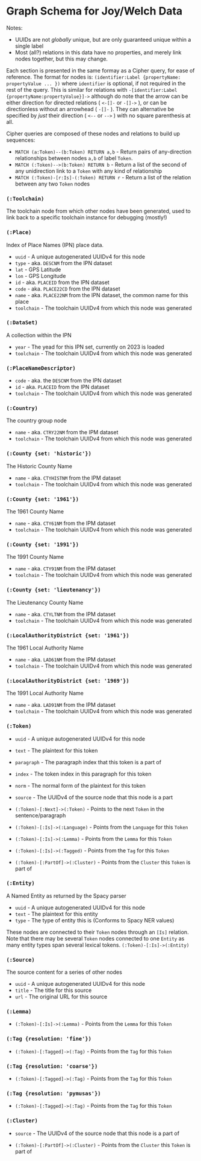 # Graph Schema for Joy/Welch Data

Notes:
- UUIDs are not _globally_ unique, but are only guaranteed unique within a single label
- Most (all?) relations in this data have no properties, and merely link nodes together, but this may change.

Each section is presented in the same formay as a Cipher query, for ease of reference. The format for nodes is: `(identifier:Label {propertyName: propertyValue ... })` where `identifier` is optional, if not required in the rest of the query. This is similar for relations with `-[identifier:Label {propertyName:propertyValue}]->` although do note that the arrow can be either direction for directed relations ( `<-[]-` or `-[]->` ), or can be directionless without an arrowhead ( `-[]-` ). They can alternative be specified by _just_ their direction ( `<--` or `-->` ) with no square parenthesis at all.

Cipher queries are composed of these nodes and relations to build up sequences:

- `MATCH (a:Token)--(b:Token) RETURN a,b` - Return pairs of any-direction relationships between nodes `a,b` of label `Token`.
- `MATCH (:Token)-->(b:Token) RETURN b` - Return a list of the second of any unidirection link to a `Token` with any kind of relationship
- `MATCH (:Token)-[r:Is]-(:Token) RETURN r` - Return a list of the relation between any two `Token` nodes

### `(:Toolchain)`
The toolchain node from which other nodes have been generated, used to link back to a specific toolchain instance for debugging (mostly!)

### `(:Place)`
Index of Place Names (IPN) place data.

- `uuid` - A unique autogenerated UUIDv4 for this node
- `type` - aka. `DESCNM` from the IPN dataset
- `lat` - GPS Latitude
- `lon` - GPS Longitude
- `id` - aka. `PLACEID` from the IPN dataset
- `code` - aka. `PLACE22CD` from the IPN dataset
- `name` - aka. `PLACE22NM` from the IPN dataset, the common name for this place
- `toolchain` - The toolchain UUIDv4 from which this node was generated

### `(:DataSet)`
A collection within the IPN

- `year` - The yead for this IPN set, currently on 2023 is loaded
- `toolchain` - The toolchain UUIDv4 from which this node was generated

### `(:PlaceNameDescriptor)`

- `code` - aka. the `DESCNM` from the IPN dataset
- `id` - aka. `PLACEID` from the IPN dataset
- `toolchain` - The toolchain UUIDv4 from which this node was generated

### `(:Country)`
The country group node
- `name` - aka. `CTRY22NM` from the IPM dataset
- `toolchain` - The toolchain UUIDv4 from which this node was generated

### `(:County {set: 'historic'})`
The Historic County Name
- `name` - aka. `CTYHISTNM` from the IPM dataset
- `toolchain` - The toolchain UUIDv4 from which this node was generated

### `(:County {set: '1961'})`
The 1961 County Name
- `name` - aka. `CTY61NM` from the IPM dataset
- `toolchain` - The toolchain UUIDv4 from which this node was generated

### `(:County {set: '1991'})`
The 1991 County Name
- `name` - aka. `CTY91NM` from the IPM dataset
- `toolchain` - The toolchain UUIDv4 from which this node was generated

### `(:County {set: 'lieutenancy'})`
The Lieutenancy County Name
- `name` - aka. `CTYLTNM` from the IPM dataset
- `toolchain` - The toolchain UUIDv4 from which this node was generated

### `(:LocalAuthorityDistrict {set: '1961'})`
The 1961 Local Authority Name
- `name` - aka. `LAD61NM` from the IPM dataset
- `toolchain` - The toolchain UUIDv4 from which this node was generated

### `(:LocalAuthorityDistrict {set: '1969'})`
The 1991 Local Authority Name
- `name` - aka. `LAD91NM` from the IPM dataset
- `toolchain` - The toolchain UUIDv4 from which this node was generated

### `(:Token)`
- `uuid` - A unique autogenerated UUIDv4 for this node
- `text` - The plaintext for this token
- `paragraph` - The paragraph index that this token is a part of
- `index` - The token index in this paragraph for this token
- `norm` - The normal form of the plaintext for this token
- `source` - The UUIDv4 of the source node that this node is a part

- `(:Token)-[:Next]->(:Token)` - Points to the next `Token` in the sentence/paragraph
- `(:Token)-[:Is]->(:Language)` - Points from the `Language` for this `Token`
- `(:Token)-[:Is]->(:Lemma)` - Points from the `Lemma` for this `Token`
- `(:Token)-[:Is]->(:Tagged)` - Points from the `Tag` for this `Token`
- `(:Token)-[:PartOf]->(:Cluster)` - Points from the `Cluster` this `Token` is part of

### `(:Entity)`
A Named Entity as returned by the Spacy parser
- `uuid` - A unique autogenerated UUIDv4 for this node
- `text` - The plaintext for this entity
- `type` - The type of entity this is (Conforms to Spacy NER values)

These nodes are connected to their `Token` nodes through an `[Is]` relation. Note that there may be several `Token` nodes connected to one `Entity` as many entity types span several lexical tokens.
`(:Token)-[:Is]->(:Entity)`

### `(:Source)`
The source content for a series of other nodes
- `uuid` - A unique autogenerated UUIDv4 for this node
- `title` - The title for this source
- `url` - The original URL for this source

### `(:Lemma)`

- `(:Token)-[:Is]->(:Lemma)` - Points from the `Lemma` for this `Token`

### `(:Tag {resolution: 'fine'})`

- `(:Token)-[:Tagged]->(:Tag)` - Points from the `Tag` for this `Token`

### `(:Tag {resolution: 'coarse'})`

- `(:Token)-[:Tagged]->(:Tag)` - Points from the `Tag` for this `Token`

### `(:Tag {resolution: 'pymusas'})`

- `(:Token)-[:Tagged]->(:Tag)` - Points from the `Tag` for this `Token`

### `(:Cluster)`
- `source` - The UUIDv4 of the source node that this node is a part of

- `(:Token)-[:PartOf]->(:Cluster)` - Points from the `Cluster` this `Token` is part of
